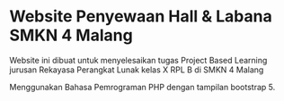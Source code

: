 # Website Penyewaan Hall & Labana SMKN 4 Malang

Website ini dibuat untuk menyelesaikan tugas Project Based Learning jurusan Rekayasa Perangkat Lunak kelas X RPL B di SMKN 4 Malang

Menggunakan Bahasa Pemrograman PHP dengan tampilan bootstrap 5.
